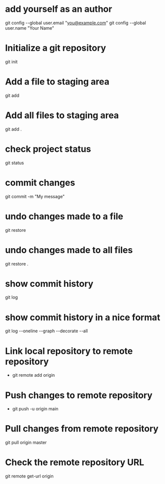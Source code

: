 # add yourself as an author
git config --global user.email "you@example.com"
git config --global user.name "Your Name"

# Initialize a git repository
git init

# Add a file to staging area
git add <file>

# Add all files to staging area
git add .

# check project status
git status

# commit changes
git commit -m "My message"

# undo changes made to a file
git restore <file>

# undo changes made to all files
git restore .

# show commit history
git log

# show commit history in a nice format
git log --oneline --graph --decorate --all


# Link local repository to remote repository
- git remote add origin <remote-repository-url>

# Push changes to remote repository
- git push -u origin main

# Pull changes from remote repository
git pull origin master

# Check the remote repository URL
git remote get-url origin
